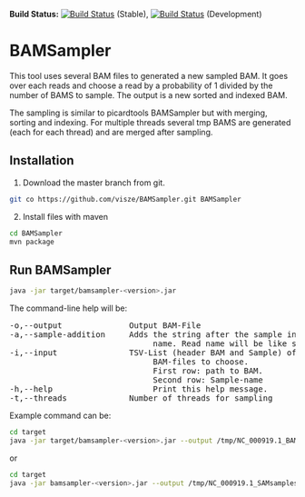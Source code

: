 <b>Build Status:</b>
[![Build Status](https://travis-ci.org/visze/BAMSampler.svg?branch=master)](https://travis-ci.org/visze/BAMSampler)
 (Stable), 
[![Build Status](https://travis-ci.org/visze/BAMSampler.svg?branch=development)](https://travis-ci.org/visze/BAMSampler)
(Development)

# BAMSampler

This tool uses several BAM files to generated a new sampled BAM. It goes over each reads and choose a read by a probability of 1 divided by the number of BAMS to sample. The output is a new sorted and indexed BAM.

The sampling is similar to picardtools BAMSampler but with merging, sorting and indexing. For multiple threads several tmp BAMS are generated (each for each thread) and are merged after sampling.

## Installation

1. Download the master branch from git.
```bash
git co https://github.com/visze/BAMSampler.git BAMSampler
```
2. Install files with maven
```bash
cd BAMSampler
mvn package
```

## Run BAMSampler
```bash
java -jar target/bamsampler-<version>.jar
```

The command-line help will be:

<pre>
-o,--output <arg>             Output BAM-File
-a,--sample-addition <arg>    Adds the string after the sample in the read
                              name. Read name will be like sample_addition_oldname
-i,--input <arg>              TSV-List (header BAM and Sample) of
                              BAM-files to choose.
                              First row: path to BAM.
                              Second row: Sample-name
-h,--help                     Print this help message.
-t,--threads <arg>            Number of threads for sampling
</pre>

Example command can be:
```bash
cd target
java -jar target/bamsampler-<version>.jar --output /tmp/NC_000919.1_BAMsamples.bam --sample-addition testBAM --input resources/NC_000919.1_BAMsamples.tsv --threads 4
```

or

```bash
cd target
java -jar bamsampler-<version>.jar --output /tmp/NC_000919.1_SAMsamples.bam --sample-addition testSAM --input resources/NC_000919.1_BAMsamples.tsv --threads 4
```
